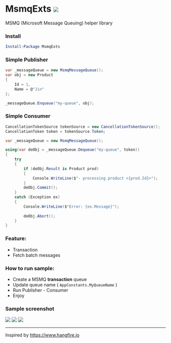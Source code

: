 # MsmqExts <a href="https://www.nuget.org/packages/MsmqExts/"><img src="https://img.shields.io/nuget/v/MsmqExts.svg?style=flat" /> </a>
MSMQ (Microsoft Message Queuing) helper library

### Install
```powershell
Install-Package MsmqExts
```

### Simple Publisher
```csharp
var _messageQueue = new MsmqMessageQueue();
var obj = new Product
{
    Id = 1,
    Name = @"Jin"
};

_messageQueue.Enqueue("my-queue", obj);
```

### Simple Consumer
```csharp
CancellationTokenSource tokenSource = new CancellationTokenSource();
CancellationToken token = tokenSource.Token;

var _messageQueue = new MsmqMessageQueue();

using(var deObj = _messageQueue.Dequeue("my-queue", token))
{
    try
    {
        if (deObj.Result is Product prod)
        {
            Console.WriteLine($"- processing product <{prod.Id}>");
        }
        deObj.Commit();
    }
    catch (Exception ex)
    {
        Console.WriteLine($"Error: {ex.Message}");
    
        deObj.Abort();
    }
}
```

### Feature:
- Transaction
- Fetch batch messages

### How to run sample: 

- Create a MSMQ **transaction** queue 
- Update queue name ( `AppConstants.MyQueueName` )
- Run Publisher - Consumer
- Enjoy

### Sample screenshot

<img src="https://raw.githubusercontent.com/minhhungit/MsmqExts/master/wiki/simple-sample-msmqexts.gif" />

<img src="https://raw.githubusercontent.com/minhhungit/MsmqExts/master/wiki/producer.png" />

<img src="https://raw.githubusercontent.com/minhhungit/MsmqExts/master/wiki/consumer.png" />

---

Inspired by https://www.hangfire.io
